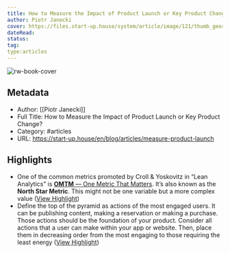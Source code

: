 ```yaml
---
title: How to Measure the Impact of Product Launch or Key Product Change?
author: Piotr Janecki
cover: https://files.start-up.house/system/article/image/121/thumb_georgia-de-lotz--UsJoNxLaNo-unsplash.jpg
dateRead: 
status: 
tag: 
type:articles
---
```

![rw-book-cover](https://files.start-up.house/system/article/image/121/thumb_georgia-de-lotz--UsJoNxLaNo-unsplash.jpg)

## Metadata
- Author: [[Piotr Janecki]]
- Full Title: How to Measure the Impact of Product Launch or Key Product Change?
- Category: #articles
- URL: https://start-up.house/en/blog/articles/measure-product-launch

## Highlights
- One of the common metrics promoted by Croll & Yoskovitz in “Lean Analytics” is [**OMTM** — One Metric That Matters](https://neilpatel.com/blog/single-startup-metric/). It’s also known as the **North Star Metric**. This might not be one variable but a more complex value ([View Highlight](https://read.readwise.io/read/01gpb3nsnrsxyn3f0dp3b6r8az))
- Define the top of the pyramid as actions of the most engaged users. It can be publishing content, making a reservation or making a purchase. Those actions should be the foundation of your product.
  Consider all actions that a user can make within your app or website. Then, place them in decreasing order from the most engaging to those requiring the least energy ([View Highlight](https://read.readwise.io/read/01gpb3qq2ksttmkvxbjc6q88xw))
